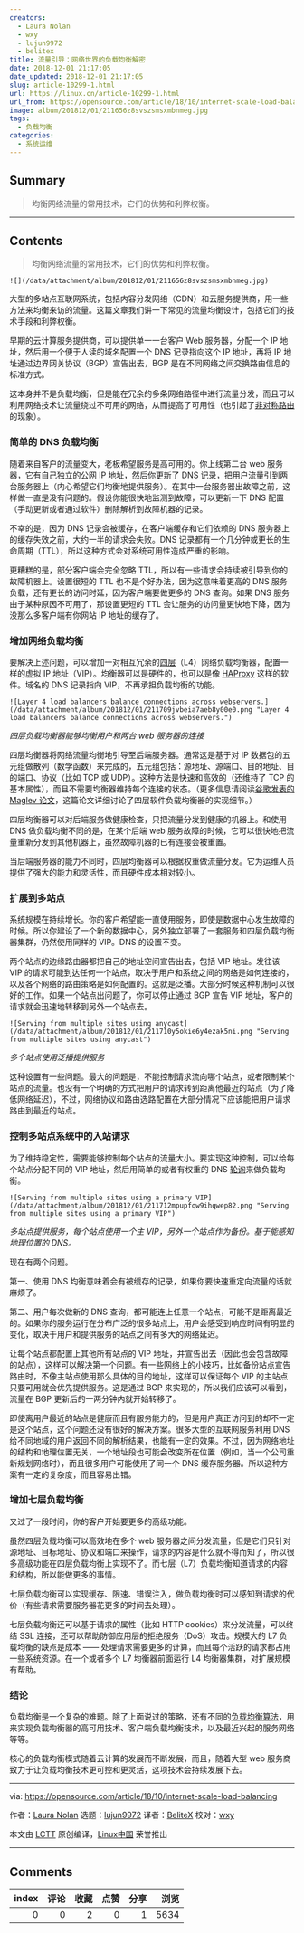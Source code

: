 ```yaml
---
creators:
  - Laura Nolan
  - wxy
  - lujun9972
  - belitex
title: 流量引导：网络世界的负载均衡解密
date: 2018-12-01 21:17:05
date_updated: 2018-12-01 21:17:05
slug: article-10299-1.html
url: https://linux.cn/article-10299-1.html
url_from: https://opensource.com/article/18/10/internet-scale-load-balancing
image: album/201812/01/211656z8svszsmsxmbnmeg.jpg
tags:
  - 负载均衡
categories:
  - 系统运维
---
```


## Summary

> 均衡网络流量的常用技术，它们的优势和利弊权衡。

***

<!-- more -->

## Contents

> 
> 均衡网络流量的常用技术，它们的优势和利弊权衡。
> 
> 
> 

`![](/data/attachment/album/201812/01/211656z8svszsmsxmbnmeg.jpg)`

大型的多站点互联网系统，包括内容分发网络（CDN）和云服务提供商，用一些方法来均衡来访的流量。这篇文章我们讲一下常见的流量均衡设计，包括它们的技术手段和利弊权衡。

早期的云计算服务提供商，可以提供单一一台客户 Web 服务器，分配一个 IP 地址，然后用一个便于人读的域名配置一个 DNS 记录指向这个 IP 地址，再将 IP 地址通过边界网关协议（BGP）宣告出去，BGP 是在不同网络之间交换路由信息的标准方式。

这本身并不是负载均衡，但是能在冗余的多条网络路径中进行流量分发，而且可以利用网络技术让流量绕过不可用的网络，从而提高了可用性（也引起了[非对称路由](https://www.noction.com/blog/bgp-and-asymmetric-routing)的现象）。

### 简单的 DNS 负载均衡

随着来自客户的流量变大，老板希望服务是高可用的。你上线第二台 web 服务器，它有自己独立的公网 IP 地址，然后你更新了 DNS 记录，把用户流量引到两台服务器上（内心希望它们均衡地提供服务）。在其中一台服务器出故障之前，这样做一直是没有问题的。假设你能很快地监测到故障，可以更新一下 DNS 配置（手动更新或者通过软件）删除解析到故障机器的记录。

不幸的是，因为 DNS 记录会被缓存，在客户端缓存和它们依赖的 DNS 服务器上的缓存失效之前，大约一半的请求会失败。DNS 记录都有一个几分钟或更长的生命周期（TTL），所以这种方式会对系统可用性造成严重的影响。

更糟糕的是，部分客户端会完全忽略 TTL，所以有一些请求会持续被引导到你的故障机器上。设置很短的 TTL 也不是个好办法，因为这意味着更高的 DNS 服务负载，还有更长的访问时延，因为客户端要做更多的 DNS 查询。如果 DNS 服务由于某种原因不可用了，那设置更短的 TTL 会让服务的访问量更快地下降，因为没那么多客户端有你网站 IP 地址的缓存了。

### 增加网络负载均衡

要解决上述问题，可以增加一对相互冗余的[四层](https://en.wikipedia.org/wiki/Transport_layer)（L4）网络负载均衡器，配置一样的虚拟 IP 地址（VIP）。均衡器可以是硬件的，也可以是像 [HAProxy](https://www.haproxy.com/blog/failover-and-worst-case-management-with-haproxy/) 这样的软件。域名的 DNS 记录指向 VIP，不再承担负载均衡的功能。

`![Layer 4 load balancers balance connections across webservers.](/data/attachment/album/201812/01/211709jvbeia7aeb8y00e0.png "Layer 4 load balancers balance connections across webservers.")`

*四层负载均衡器能够均衡用户和两台 web 服务器的连接*

四层均衡器将网络流量均衡地引导至后端服务器。通常这是基于对 IP 数据包的五元组做散列（数学函数）来完成的，五元组包括：源地址、源端口、目的地址、目的端口、协议（比如 TCP 或 UDP）。这种方法是快速和高效的（还维持了 TCP 的基本属性），而且不需要均衡器维持每个连接的状态。（更多信息请阅读[谷歌发表的 Maglev 论文](https://ai.google/research/pubs/pub44824)，这篇论文详细讨论了四层软件负载均衡器的实现细节。）

四层均衡器可以对后端服务做健康检查，只把流量分发到健康的机器上。和使用 DNS 做负载均衡不同的是，在某个后端 web 服务故障的时候，它可以很快地把流量重新分发到其他机器上，虽然故障机器的已有连接会被重置。

当后端服务器的能力不同时，四层均衡器可以根据权重做流量分发。它为运维人员提供了强大的能力和灵活性，而且硬件成本相对较小。

### 扩展到多站点

系统规模在持续增长。你的客户希望能一直使用服务，即使是数据中心发生故障的时候。所以你建设了一个新的数据中心，另外独立部署了一套服务和四层负载均衡器集群，仍然使用同样的 VIP。DNS 的设置不变。

两个站点的边缘路由器都把自己的地址空间宣告出去，包括 VIP 地址。发往该 VIP 的请求可能到达任何一个站点，取决于用户和系统之间的网络是如何连接的，以及各个网络的路由策略是如何配置的。这就是泛播。大部分时候这种机制可以很好的工作。如果一个站点出问题了，你可以停止通过 BGP 宣告 VIP 地址，客户的请求就会迅速地转移到另外一个站点去。

`![Serving from multiple sites using anycast](/data/attachment/album/201812/01/211710y5okie6y4ezak5ni.png "Serving from multiple sites using anycast")`

*多个站点使用泛播提供服务*

这种设置有一些问题。最大的问题是，不能控制请求流向哪个站点，或者限制某个站点的流量。也没有一个明确的方式把用户的请求转到距离他最近的站点（为了降低网络延迟），不过，网络协议和路由选路配置在大部分情况下应该能把用户请求路由到最近的站点。

### 控制多站点系统中的入站请求

为了维持稳定性，需要能够控制每个站点的流量大小。要实现这种控制，可以给每个站点分配不同的 VIP 地址，然后用简单的或者有权重的 DNS [轮询](https://en.wikipedia.org/wiki/Round-robin_scheduling)来做负载均衡。

`![Serving from multiple sites using a primary VIP](/data/attachment/album/201812/01/211712mpupfqw9ihqwep82.png "Serving from multiple sites using a primary VIP")`

*多站点提供服务，每个站点使用一个主 VIP，另外一个站点作为备份。基于能感知地理位置的 DNS。*

现在有两个问题。

第一、使用 DNS 均衡意味着会有被缓存的记录，如果你要快速重定向流量的话就麻烦了。

第二、用户每次做新的 DNS 查询，都可能连上任意一个站点，可能不是距离最近的。如果你的服务运行在分布广泛的很多站点上，用户会感受到响应时间有明显的变化，取决于用户和提供服务的站点之间有多大的网络延迟。

让每个站点都配置上其他所有站点的 VIP 地址，并宣告出去（因此也会包含故障的站点），这样可以解决第一个问题。有一些网络上的小技巧，比如备份站点宣告路由时，不像主站点使用那么具体的目的地址，这样可以保证每个 VIP 的主站点只要可用就会优先提供服务。这是通过 BGP 来实现的，所以我们应该可以看到，流量在 BGP 更新后的一两分钟内就开始转移了。

即使离用户最近的站点是健康而且有服务能力的，但是用户真正访问到的却不一定是这个站点，这个问题还没有很好的解决方案。很多大型的互联网服务利用 DNS 给不同地域的用户返回不同的解析结果，也能有一定的效果。不过，因为网络地址的结构和地理位置无关，一个地址段也可能会改变所在位置（例如，当一个公司重新规划网络时），而且很多用户可能使用了同一个 DNS 缓存服务器。所以这种方案有一定的复杂度，而且容易出错。

### 增加七层负载均衡

又过了一段时间，你的客户开始要更多的高级功能。

虽然四层负载均衡可以高效地在多个 web 服务器之间分发流量，但是它们只针对源地址、目标地址、协议和端口来操作，请求的内容是什么就不得而知了，所以很多高级功能在四层负载均衡上实现不了。而七层（L7）负载均衡知道请求的内容和结构，所以能做更多的事情。

七层负载均衡可以实现缓存、限速、错误注入，做负载均衡时可以感知到请求的代价（有些请求需要服务器花更多的时间去处理）。

七层负载均衡还可以基于请求的属性（比如 HTTP cookies）来分发流量，可以终结 SSL 连接，还可以帮助防御应用层的拒绝服务（DoS）攻击。规模大的 L7 负载均衡的缺点是成本 —— 处理请求需要更多的计算，而且每个活跃的请求都占用一些系统资源。在一个或者多个 L7 均衡器前面运行 L4 均衡器集群，对扩展规模有帮助。

### 结论

负载均衡是一个复杂的难题。除了上面说过的策略，还有不同的[负载均衡算法](https://medium.com/netflix-techblog/netflix-edge-load-balancing-695308b5548c)，用来实现负载均衡器的高可用技术、客户端负载均衡技术，以及最近兴起的服务网络等等。

核心的负载均衡模式随着云计算的发展而不断发展，而且，随着大型 web 服务商致力于让负载均衡技术更可控和更灵活，这项技术会持续发展下去。

---

via: <https://opensource.com/article/18/10/internet-scale-load-balancing>

作者：[Laura Nolan](https://opensource.com/users/lauranolan) 选题：[lujun9972](https://github.com/lujun9972) 译者：[BeliteX](https://github.com/belitex) 校对：[wxy](https://github.com/wxy)

本文由 [LCTT](https://github.com/LCTT/TranslateProject) 原创编译，[Linux中国](https://linux.cn/) 荣誉推出

***

## Comments


|   index |   评论 |   收藏 |   点赞 |   分享 |   浏览 |
|--------:|-------:|-------:|-------:|-------:|-------:|
|       0 |      0 |      2 |      0 |      1 |   5634 |

